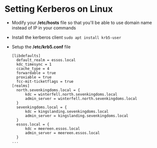 # Setting Kerberos on Linux

* Modify your **/etc/hosts** file so that you'll be able to use domain name instead of IP in your commands
* Install the kerberos client `sudo apt install krb5-user`
*   Setup the **/etc/krb5.conf** file&#x20;

    ```
    [libdefaults]
      default_realm = essos.local
      kdc_timesync = 1
      ccache_type = 4
      forwardable = true
      proxiable = true
      fcc-mit-ticketflags = true
    [realms]
      north.sevenkingdoms.local = {
          kdc = winterfell.north.sevenkingdoms.local
          admin_server = winterfell.north.sevenkingdoms.local
      }
      sevenkingdoms.local = {
          kdc = kingslanding.sevenkingdoms.local
          admin_server = kingslanding.sevenkingdoms.local
      }
      essos.local = {
          kdc = meereen.essos.local
          admin_server = meereen.essos.local
      }
    ...
    ```
